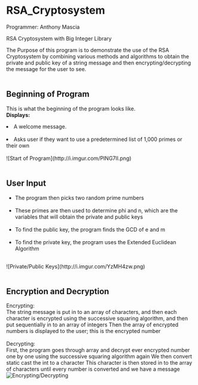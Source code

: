 RSA_Cryptosystem
================

Programmer: Anthony Mascia

RSA Cryptosystem with Big Integer Library

The Purpose of this program is to demonstrate the use of the RSA
Cryptosystem by combining various methods and algorithms to obtain
the private and public key of a string message and then encrypting/decrypting
the message for the user to see.
<br /><br />

## Beginning of Program ##
This is what the beginning of the program looks like.<br />
<b>Displays:</b><br />
<li>A welcome message.</li><br />
<li>Asks user if they want to use a predetermined list of 1,000 primes or their own</li><br />
![Start of Program](http://i.imgur.com/PING7lI.png)
<br /><br />

## User Input ##
<ul>
<li>The program then picks two random prime numbers</li><br />
<li>These primes are then used to determine phi and n, which are the variables that will
obtain the private and public keys</li><br />
<li>To find the public key, the program finds the GCD of e and m</li><br />
<li>To find the private key, the program uses the Extended Euclidean Algorithm</li><br />
</ul>
![Private/Public Keys](http://i.imgur.com/YzMH4zw.png)
<br /><br />

## Encryption and Decryption ##
<e>Encrypting:</e><br />
The string message is put in to an array of characters, and then each character is encrypted using
the successive squaring algorithm, and then put sequentially in to an array of integers
Then the array of encrypted numbers is displayed to the user; this is the encrypted number
<br /><br />
Decrypting:<br />
First, the program goes through array and decrypt ever encrypted number one by one
using the successive squaring algorithm again
We then convert static cast the int to a character
This character is then stored in to the array of characters until every number is converted and we have a message
![Encrypting/Decrypting](http://i.imgur.com/rsCxOvn.png)
